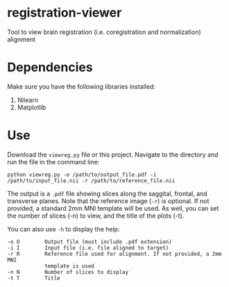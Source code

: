 # registration-viewer
Tool to view brain registration (i.e. coregistration and normalization) alignment



# Dependencies
Make sure you have the following libraries installed:

1. Nilearn
2. Matplotlib

# Use

Download the `viewreg.py` file or this project. Navigate to the directory and run the file in the command line:

`python viewreg.py -o /path/to/output_file.pdf -i /path/to/input_file.nii -r /path/to/reference_file.nii`

The output is a `.pdf` file showing slices along the saggital, frontal, and transverse planes. Note that the reference image (`-r`) is optional. If not provided, a standard 2mm MNI template will be used. As well, you can set the number of slices (-n) to view, and the title of the plots (-t).

You can also use `-h` to display the help:
```
-o O        Output file (must include .pdf extension)
-i I        Input file (i.e. file aligned to target)
-r R        Reference file used for alignment. If not provided, a 2mm MNI
            template is used
-n N        Number of slices to display
-t T        Title
```
